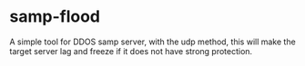# samp-flood
A simple tool for DDOS samp server, with the udp method, this will make the target server lag and freeze if it does not have strong protection.
